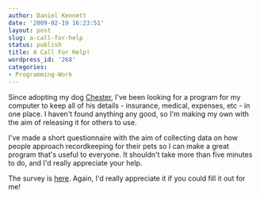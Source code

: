 ```yaml
---
author: Daniel Kennett
date: '2009-02-19 16:23:51'
layout: post
slug: a-call-for-help
status: publish
title: A Call For Help!
wordpress_id: '268'
categories:
- Programming-Work
---
```


Since adopting my dog <a href="http://ikennd.ac/blog/2009/02/goggie/">Chester</a>, I've been looking for a program for my computer to keep all of his details - insurance, medical, expenses, etc - in one place. I haven't found anything any good, so I'm making my own with the aim of releasing it for others to use.

I've made a short questionnaire with the aim of collecting data on how people approach recordkeeping for their pets so I can make a great program that's useful to everyone. It shouldn't take more than five minutes to do, and I'd really appreciate your help.

The survey is <a href="http://spreadsheets.google.com/viewform?formkey=cFNORzR1T3NBbFQxNmRldzF6cHBPUHc6MA" target="_blank">here</a>. Again, I'd really appreciate it if you could fill it out for me!
